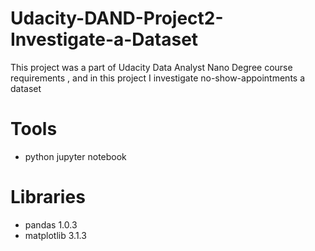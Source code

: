 # Udacity-DAND-Project2-Investigate-a-Dataset
This project was a part of Udacity Data Analyst Nano Degree course requirements , and in this project I investigate no-show-appointments a dataset 

# Tools
* python jupyter notebook 
# Libraries
* pandas 1.0.3
* matplotlib 3.1.3
